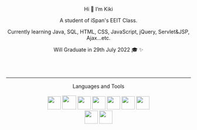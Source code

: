 
<p align="center">Hi 👋 I’m Kiki </p>
                                                             
<p align="center">A student of iSpan's EEIT Class.</p>
                                                     
<p align="center">Currently learning Java, SQL, HTML, CSS, JavaScript, jQuery, Servlet&JSP, Ajax...etc.</p>
                                              
<p align="center">Will Graduate in 29th July 2022 🎓 ✨</p>


<!-- - 👀 I’m interested in ...
- 🌱 I’m currently learning ...
- 💞️ I’m looking to collaborate on ...
- 📫 How to reach me ... -->
<br>
<br>

---
<div align=center>Languages and Tools</div>   
<br>

<div align=center>
<img src="https://github.com/KikiJin24/iSpan_HTML_CSS/blob/main/website/images/java1.svg" width="36px"/>
<img src="https://cdn.cdnlogo.com/logos/m/21/microsoft-sql-server.svg" width="38px"/>
<img src="https://github.com/KikiJin24/iSpan_HTML_CSS/blob/main/website/images/html.svg" width="36px"/>
<img src="https://github.com/KikiJin24/iSpan_HTML_CSS/blob/main/website/images/css.svg" width="36px"/>
<img src="https://cdn.cdnlogo.com/logos/j/69/javascript.svg" width="36px" height="36px"/>
<img src="https://cdn.cdnlogo.com/logos/t/39/tomcat.svg" width="36px" height="36px"/>
<img src="https://github.com/KikiJin24/iSpan_HTML_CSS/blob/main/website/images/Bootstrap.png" height="36px"/>
</div>

<div align=center>
 <img src="https://github.com/KikiJin24/iSpan_HTML_CSS/blob/main/website/images/JQuery-1.png" height="36px">
 <img src="https://github.com/KikiJin24/iSpan_HTML_CSS/blob/main/website/images/Azure-1.png" height="36px">
</div>
